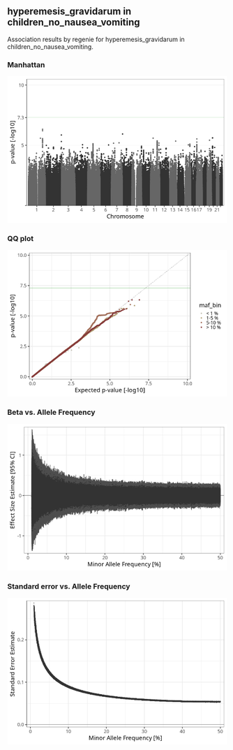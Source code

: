 ## hyperemesis_gravidarum in children_no_nausea_vomiting
Association results by regenie for hyperemesis_gravidarum in children_no_nausea_vomiting.
### Manhattan
![](figures/pop_children_no_nausea_vomiting_pheno_hyperemesis_gravidarum_mh.png)
### QQ plot
![](figures/pop_children_no_nausea_vomiting_pheno_hyperemesis_gravidarum_qq.png)
### Beta vs. Allele Frequency
![](figures/pop_children_no_nausea_vomiting_pheno_hyperemesis_gravidarum_beta_af.png)
### Standard error vs. Allele Frequency
![](figures/pop_children_no_nausea_vomiting_pheno_hyperemesis_gravidarum_se_af.png)
